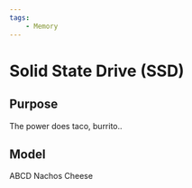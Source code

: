 ```yaml
---
tags:
    - Memory
---
```


# Solid State Drive (SSD)

## Purpose

The power does taco, burrito..

## Model

ABCD Nachos Cheese
